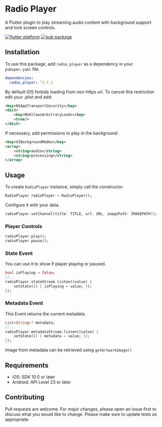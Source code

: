 # Radio Player

A Flutter plugin to play streaming audio content with background support and lock screen controls.

[![flutter platform](https://img.shields.io/badge/Platform-Flutter-yellow.svg)](https://flutter.dev)
[![pub package](https://img.shields.io/pub/v/radio_player.svg)](https://pub.dev/packages/radio_player)

## Installation

To use this package, add `radio_player` as a dependency in your `pubspec.yaml` file.

```yaml
dependencies:
  radio_player: ^1.7.1
```

By default iOS forbids loading from non-https url. To cancel this restriction edit your .plist and add:

```xml
<key>NSAppTransportSecurity</key>
<dict>
    <key>NSAllowsArbitraryLoads</key>
    <true/>
</dict>
```

If necessary, add permissions to play in the background:

```xml
<key>UIBackgroundModes</key>
<array>
    <string>audio</string>
    <string>processing</string>
</array>
```

## Usage

To create `RadioPlayer` instance, simply call the constructor.

```dart
RadioPlayer radioPlayer = RadioPlayer();
```

Configure it with your data.

```dart
radioPlayer.setChannel(title: TITLE, url: URL, imagePath: IMAGEPATH?);
```

### Player Controls 

```dart
radioPlayer.play();
radioPlayer.pause();
```

### State Event

You can use it to show if player playing or paused.

```dart
bool isPlaying = false;
//...
radioPlayer.stateStream.listen((value) {
    setState(() { isPlaying = value; });
});
```

### Metadata Event

This Event returns the current metadata.

```dart
List<String>? metadata;
//...
radioPlayer.metadataStream.listen((value) {
    setState(() { metadata = value; });
});
```

Image from metadata can be retrieved using `getArtworkImage()`

## Requirements 
- iOS: SDK 10.0 or later
- Android: API Level 23 or later

## Contributing

Pull requests are welcome. For major changes, please open an issue first to discuss what you would like to change.
Please make sure to update tests as appropriate.
